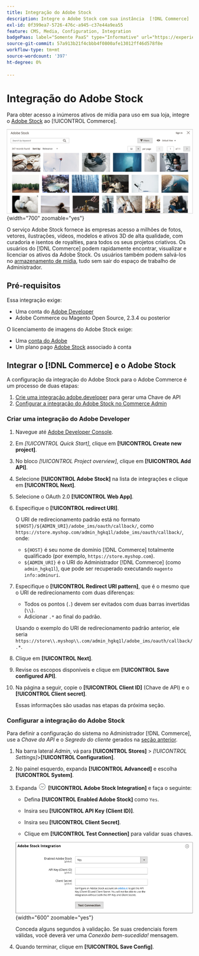 ```yaml
---
title: Integração do Adobe Stock
description: Integre o Adobe Stock com sua instância  [!DNL Commerce]  para acessar inúmeros ativos de mídia para uso em sua loja.
exl-id: 0f399ea7-5726-476c-a945-c37e44a9ea55
feature: CMS, Media, Configuration, Integration
badgePaas: label="Somente PaaS" type="Informative" url="https://experienceleague.adobe.com/pt-br/docs/commerce/user-guides/product-solutions" tooltip="Aplica-se somente a projetos do Adobe Commerce na nuvem (infraestrutura do PaaS gerenciada pela Adobe) e a projetos locais."
source-git-commit: 57a913b21f4cbbb4f0800afe13012ff46d578f8e
workflow-type: tm+mt
source-wordcount: '397'
ht-degree: 0%

---
```


# Integração do Adobe Stock

Para obter acesso a inúmeros ativos de mídia para uso em sua loja, integre o [Adobe Stock][adobe-stock] ao [!UICONTROL Commerce].

![Resultados da Pesquisa do Adobe Stock](./assets/adobe-stock-search-grid.png){width="700" zoomable="yes"}

O serviço Adobe Stock fornece às empresas acesso a milhões de fotos, vetores, ilustrações, vídeos, modelos e ativos 3D de alta qualidade, com curadoria e isentos de royalties, para todos os seus projetos criativos. Os usuários do [!DNL Commerce] podem rapidamente encontrar, visualizar e licenciar os ativos da Adobe Stock. Os usuários também podem salvá-los no [armazenamento de mídia](./media-storage.md), tudo sem sair do espaço de trabalho de Administrador.

## Pré-requisitos

Essa integração exige:

- Uma conta do [Adobe Developer][dev-console]
- Adobe Commerce ou Magento Open Source, 2.3.4 ou posterior

O licenciamento de imagens do Adobe Stock exige:

- Uma [conta do Adobe][adobe-signin]
- Um plano pago [Adobe Stock][adobe-stock] associado à conta

## Integrar o [!DNL Commerce] e o Adobe Stock

A configuração da integração do Adobe Stock para o Adobe Commerce é um processo de duas etapas:

1. [Crie uma integração adobe.developer](#create-an-adobe-developer-integration) para gerar uma Chave de API
1. [Configurar a integração do Adobe Stock no Commerce Admin](#configure-the-adobe-stock-integration)

### Criar uma integração do Adobe Developer

1. Navegue até [Adobe Developer Console][dev-console].

1. Em _[!UICONTROL Quick Start]_, clique em **[!UICONTROL Create new project]**.

1. No bloco _[!UICONTROL Project overview]_, clique em **[!UICONTROL Add API]**.

1. Selecione **[!UICONTROL Adobe Stock]** na lista de integrações e clique em **[!UICONTROL Next]**.

1. Selecione o OAuth 2.0 **[!UICONTROL Web App]**.

1. Especifique o **[!UICONTROL redirect URI]**.

   O URI de redirecionamento padrão está no formato `${HOST}/${ADMIN_URI}/adobe_ims/oauth/callback/`, como `https://store.myshop.com/admin_hgkq1l/adobe_ims/oauth/callback/`, onde:

   - `${HOST}` é seu nome de domínio [!DNL Commerce] totalmente qualificado (por exemplo, `https://store.myshop.com`).
   - `${ADMIN_URI}` é o URI do Administrador [!DNL Commerce] (como `admin_hgkq1l`), que pode ser recuperado executando `magento info:adminuri`.

1. Especifique o **[!UICONTROL Redirect URI pattern]**, que é o mesmo que o URI de redirecionamento com duas diferenças:

   - Todos os pontos (`.`) devem ser evitados com duas barras invertidas (`\\`).
   - Adicionar `.*` ao final do padrão.

   Usando o exemplo do URI de redirecionamento padrão anterior, ele seria `https://store\\.myshop\\.com/admin_hgkq1l/adobe_ims/oauth/callback/.*`.

1. Clique em **[!UICONTROL Next]**.

1. Revise os escopos disponíveis e clique em **[!UICONTROL Save configured API]**.

1. Na página a seguir, copie o **[!UICONTROL Client ID]** (Chave de API) e o **[!UICONTROL Client secret]**.

   Essas informações são usadas nas etapas da próxima seção.

### Configurar a integração do Adobe Stock

Para definir a configuração do sistema no Administrador [!DNL Commerce], use a _Chave da API_ e o _Segredo do cliente_ gerados na [seção anterior][create-integration].

1. Na barra lateral _Admin_, vá para **[!UICONTROL Stores]** > _[!UICONTROL Settings]_>**[!UICONTROL Configuration]**.

1. No painel esquerdo, expanda **[!UICONTROL Advanced]** e escolha **[!UICONTROL System]**.

1. Expanda ![Seletor de expansão](../assets/icon-display-expand.png) **[!UICONTROL Adobe Stock Integration]** e faça o seguinte:

   - Defina **[!UICONTROL Enabled Adobe Stock]** como `Yes`.

   - Insira seu **[!UICONTROL API Key (Client ID)]**.

   - Insira seu **[!UICONTROL Client Secret]**.

   - Clique em **[!UICONTROL Test Connection]** para validar suas chaves.

   ![Configuração avançada - Integração com o Adobe Stock](./assets/system-adobe-stock-integration.png){width="600" zoomable="yes"}

   Conceda alguns segundos à validação. Se suas credenciais forem válidas, você deverá ver uma _Conexão bem-sucedida!_ mensagem.

1. Quando terminar, clique em **[!UICONTROL Save Config]**.

[adobe-stock]: https://stock.adobe.com
[adobe-signin]: https://helpx.adobe.com/br/manage-account/using/access-adobe-id-account.html
[dev-console]: https://developer.adobe.com/console/home
[create-integration]: #create-an-adobeio-integration
